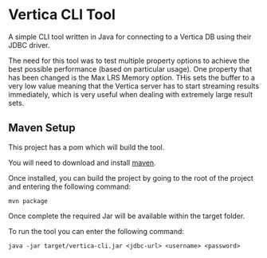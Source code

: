 Vertica CLI Tool
=================

A simple CLI tool written in Java for connecting to a Vertica DB using their JDBC driver.

The need for this tool was to test multiple property options to achieve the best possible
performance (based on particular usage). One property that has been changed is the Max LRS
Memory option. THis sets the buffer to a very low value meaning that the Vertica server
has to start streaming results immediately, which is very useful when dealing with extremely
large result sets.

Maven Setup
------------

This project has a pom which will build the tool.

You will need to download and install [maven](http://maven.apache.org/download.html).

Once installed, you can build the project by going to the root of the project and entering the following command:

	mvn package

Once complete the required Jar will be available within the target folder.

To run the tool you can enter the following command:

	java -jar target/vertica-cli.jar <jdbc-url> <username> <password>
